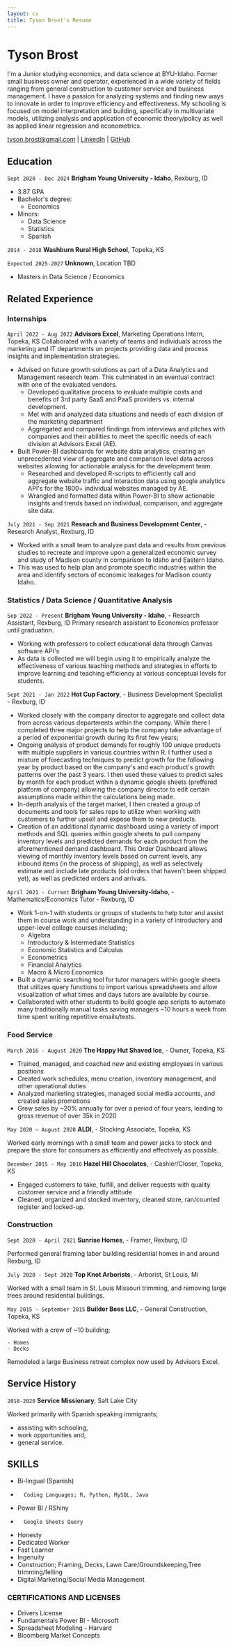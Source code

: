 ```yaml
---
layout: cv
title: Tyson Brost's Resume
---
```

# Tyson Brost


I'm a Junior studying economics, and data science at BYU-Idaho. Former small business owner and operator, experienced in a wide variety of fields ranging from general construction to customer service and business management. I have a passion for analyzing systems and finding new ways to innovate in order to improve efficiency and effectiveness. My schooling is focused on model interpretation and building, specifically in multivariate models, utilizing analysis and application of economic theory/policy as well as applied linear regression and econometrics.



<div id="webaddress">
<a href="tyson.brost@gmail.com">tyson.brost@gmail.com</a>
<!--| <a href="https://byuidatascience.github.io/development.html">Data Science Program</a>  -->
| <a href="https://www.linkedin.com/in/tyson-brost-3604481b8/">LinkedIn</a>
| <a href="https://tbrost.github.io/Brost-Resume/">GitHub</a>
</div>

<!-- https://www.monique.tech/the-art-of-markdown -->

## Education
`Sept 2020 - Dec 2024`
__Brigham Young University - Idaho__, Rexburg, ID
-	3.87 GPA
- Bachelor's degree:
    - Economics		
- Minors: 
    - Data Science 
    - Statistics
    - Spanish
	
`2014 - 2018`
__Washburn Rural High School__,	Topeka, KS

`Expected 2025-2027`
__Unknown__, Location TBD

- Masters in Data Science / Economics


## Related Experience

### Internships

`April 2022 - Aug 2022`
__Advisors Excel__, Marketing Operations Intern, Topeka, KS
Collaborated with a variety of teams and individuals across the marketing and IT departments on projects providing data and process insights and implementation strategies.
- Advised on future growth solutions as part of a Data Analytics and Management research team. This culminated in an eventual contract with one of the evaluated vendors. 
	- Developed qualitative process to evaluate multiple costs and benefits of 3rd party SaaS and PaaS providers vs. internal development.
	- Met with and analyzed data situations and needs of each division of the marketing department
	- Aggregated and compared findings from interviews and pitches with companies and their abilities to meet the specific needs of each division at Advisors Excel (AE).
- Built Power-BI dashboards for website data analytics, creating an unprecedented view of aggregate and comparison level data across websites allowing for actionable analysis for the development team.
	- Researched and developed R-scripts to efficiently call and aggregate website traffic and interaction data using google analytics API's for the 1800+ individual websites managed by AE.
	- Wrangled and formatted data within Power-BI to show actionable insights and trends based on individual, comparison, and aggregate site data.

`July 2021 - Sep 2021`
__Reseach and Business Development Center__, - Research Analyst, Rexburg, ID

- Worked with a small team to analyze past data and results from previous studies to recreate and improve upon a generalized economic survey and study of Madison county in comparison to Idaho and Eastern Idaho.
- This was used to help plan and promote specific industries within the area and identify sectors of economic leakages for Madison county Idaho.



### Statistics / Data Science / Quantitative Analysis

`Sep 2022 - Present`
__Brigham Young University - Idaho__, - Research Assistant, Rexburg, ID
Primary research assistant to Economics professor until graduation.
- Working with professors to collect educational data through Canvas software API's
- As data is collected we will begin using it to empirically analyze the effectiveness of various teaching methods and strategies in efforts to improve learning and teaching efficiency at various conceptual levels for students.


`Sept 2021 - Jan 2022`
__Hot Cup Factory__, - Business Development Specialist - Rexburg, ID

- Worked closely with the company director to aggregate and collect data from across various departments within the company. While there I completed three major projects to help the company take advantage of a period of exponential growth during its first few years;
- Ongoing analysis of product demands for roughly 100 unique products with multiple suppliers in various countries within R. I further used a mixture of forecasting techniques to predict growth for the following year by product based on the company's and each product's growth patterns over the past 3 years. I then used these values to predict sales by month for each product within a dynamic google sheets (preffered platform of company) allowing the company director to edit certain assumptions made within the calculations being made.
- In-depth analysis of the target market, I then created a group of documents and tools for sales reps to utilize when working with customers to further upsell and expose them to new products.
- Creation of an additional dynamic dashboard using a variety of import methods and SQL queries within google sheets to pull company inventory levels and predicted demands for each product from the aforementioned demand dashboard. This Order Dashboard allows viewing of monthly inventory levels based on current levels, any inbound items (in the process of shipping), as well as selectively estimate and include late products (old orders that haven't been shipped yet), as well as predicted orders and arrivals.


`April 2021 - Current`
__Brigham Young University-Idaho__, - Mathematics/Economics Tutor - Rexburg, ID

- Work 1-on-1 with students or groups of students to help tutor and assist them in course work and understanding in a variety of introductory and upper-level college courses including;
    - Algebra
    - Introductory & Intermediate Statistics
    - Economic Statistics and Calculus
    - Econometrics
    - Financial Analytics
    - Macro & Micro Economics
- Built a dynamic searching tool for tutor managers within google sheets that utilizes query functions to import various spreadsheets and allow visualization of what times and days tutors are available by course.
- Collaborated with other students to build google app scripts to automate many traditionally manual tasks saving managers ~10 hours a week from time spent writing repetitive emails/texts.
  


### Food Service

`March 2016 - August 2020`
__The Happy Hut Shaved Ice__, - Owner, Topeka, KS
- Trained, managed, and coached new and existing employees in various positions
- Created work schedules, menu creation, inventory management, and other operational duties
- Analyzed marketing strategies, managed social media accounts, and created sales promotions
- Grew sales by ~20% annually for over a period of four years, leading to gross revenue of over 35k in 2020

`May 2020 – August 2020`
__ALDI__, - Stocking Associate, Topeka, KS

Worked early mornings with a small team and power jacks to stock and prepare the store for consumers as efficiently and effectively as possible.

`December 2015 - May 2016`
__Hazel Hill Chocolates__, - Cashier/Closer, Topeka, KS
- Engaged customers to take, fulfill, and deliver requests with quality customer service and a friendly attitude
- Cleaned, organized and stocked inventory, cleaned store, ran/counted register and locked-up.


### Construction

`Sept 2020 - April 2021`
__Sunrise Homes__, - Framer, Rexburg, ID

Performed general framing labor building residential homes in and around Rexburg, ID

`July 2020 - Sept 2020`
__Top Knot Arborists__, - Arborist, St Louis, Mi

Worked with a small team in St. Louis Missouri trimming, and removing large trees around residential buildings.

`May 2015 - September 2015`
__Builder Bees LLC__, - General Construction, Topeka, KS

Worked with a crew of ~10 building;

    - Homes
    - Decks
    
Remodeled a large Business retreat complex now used by Advisors Excel.




## Service History

`2018-2020`
__Service Missionary__, Salt Lake City

Worked primarily with Spanish speaking immigrants; 
    
- assisting with schooling, 
- work opportunities and, 
- general service.



## SKILLS
-	Bi-lingual (Spanish)
-   	Coding Languages; R, Python, MySQL, Java
-	Power BI / RShiny
-   	Google Sheets Query
-	Honesty
-	Dedicated Worker
-	Fast Learner
-	Ingenuity
-	Construction; Framing, Decks, Lawn Care/Groundskeeping,Tree trimming/felling
-	Digital Marketing/Social Media Management


### CERTIFICATIONS AND LICENSES
- Drivers License
- Fundamentals Power BI - Microsoft 
- Spreadsheet Modeling - Harvard 
- Bloomberg Market Concepts






<!-- ### Footer

Last updated: May 2013 -->


